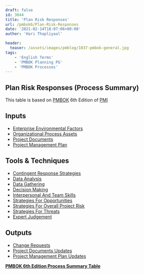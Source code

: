 ```yaml
---
draft: false
id: 3044   
title: 'Plan Risk Responses'
url: /pmbok6/Plan-Risk-Responses
date: '2021-02-14T18:07:06+00:00'
author: 'Hari Thapliyaal'

header:
  teaser: /assets/images/pmblog/1037-pmbok-general.jpg
tags:
    - 'English Terms'
    - 'PMBOK Planning PG'
    - 'PMBOK Processes'
---
```


## Plan Risk Responses (Process Summary)

This table is based on [PMBOK](https://www.pmi.org/pmbok-guide-standards) 6th Edition of [PMI](https://www.pmi.org)

## **Inputs**

- [Enterprise Environmental Factors](/pmbok6/enterprise-environmental-factors)
- [Organizational Process Assets](/pmbok6/organizational-process-assets)
- [Project Documents](/pmbok6/project-documents)
- [Project Management Plan](/pmbok6/project-management-plan)

## **Tools &amp; Techniques**

- [Contingent Response Strategies](/pmbok6/contingent-response-strategies)
- [Data Analysis](/pmbok6/data-analysis)
- [Data Gathering](/pmbok6/data-gathering)
- [Decision Making](/pmbok6/decision-making)
- [Interpersonal And Team Skills](/pmbok6/interpersonal-and-team-skills)
- [Strategies For Opportunities](/pmbok6/strategies-for-opportunities)
- [Strategies For Overall Project Risk](/pmbok6/strategies-for-overall-project-risk)
- [Strategies For Threats](/pmbok6/strategies-for-threats)
- [Expert Judgement](/pmbok6/expert-judgement)

## **Outputs**

- [Change Requests](/pmbok6/change-requests)
- [Project Documents Updates](/pmbok6/project-documents-updates)
- [Project Management Plan Updates](/pmbok6/project-management-plan-updates)

**[PMBOK 6th Edition Process Summary Table](process-groups-and-processes-in-pmbok6/)**

